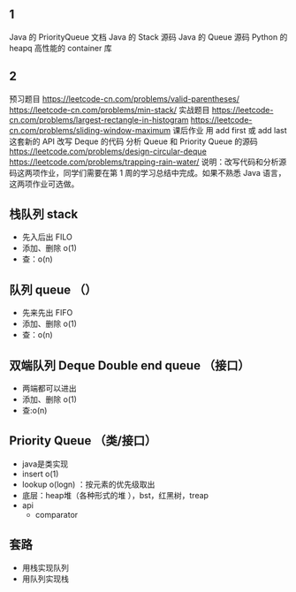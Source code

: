 ## 1
Java 的 PriorityQueue 文档
Java 的 Stack 源码
Java 的 Queue 源码
Python 的 heapq
高性能的 container 库

## 2
预习题目
https://leetcode-cn.com/problems/valid-parentheses/
https://leetcode-cn.com/problems/min-stack/
实战题目
https://leetcode-cn.com/problems/largest-rectangle-in-histogram
https://leetcode-cn.com/problems/sliding-window-maximum
课后作业
用 add first 或 add last 这套新的 API 改写 Deque 的代码
分析 Queue 和 Priority Queue 的源码
https://leetcode.com/problems/design-circular-deque
https://leetcode.com/problems/trapping-rain-water/
说明：改写代码和分析源码这两项作业，同学们需要在第 1 周的学习总结中完成。如果不熟悉 Java 语言，这两项作业可选做。


## 栈队列 stack
- 先入后出 FILO
- 添加、删除 o(1)
- 查：o(n)
## 队列 queue （）
- 先来先出 FIFO
- 添加、删除 o(1)
- 查：o(n)

## 双端队列 Deque Double end queue （接口）
- 两端都可以进出
- 添加、删除 o(1)
- 查:o(n)

## Priority Queue （类/接口）
- java是类实现
- insert o(1)
- lookup o(logn) ：按元素的优先级取出
- 底层：heap堆（各种形式的堆 ），bst，红黑树，treap
- api
  - comparator

## 套路
- 用栈实现队列
- 用队列实现栈


